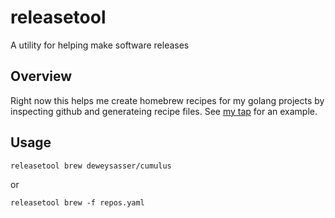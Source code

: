 # releasetool

A utility for helping make software releases

## Overview

Right now this helps me create homebrew recipes for my golang projects by inspecting github and
generateing recipe files. See [my tap](https://github.com/deweysasser/homebrew-tap) for an example.

## Usage

```shell
releasetool brew deweysasser/cumulus
```

or

```shell
releasetool brew -f repos.yaml
```